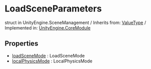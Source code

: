 # LoadSceneParameters
struct in UnityEngine.SceneManagement
 / Inherits from: <a href="https://docs.unity3d.com/6000.0/Documentation/ScriptReference/ValueType.html" target="_blank">ValueType</a> / Implemented in: <a href="https://docs.unity3d.com/6000.0/Documentation/ScriptReference/UnityEngine.CoreModule.html" target="_blank">UnityEngine.CoreModule</a>
## Properties
- <a href="https://docs.unity3d.com/6000.0/Documentation/ScriptReference/LoadSceneParameters-loadSceneMode.html" target="_blank">loadSceneMode</a> : LoadSceneMode
- <a href="https://docs.unity3d.com/6000.0/Documentation/ScriptReference/LoadSceneParameters-localPhysicsMode.html" target="_blank">localPhysicsMode</a> : LocalPhysicsMode
